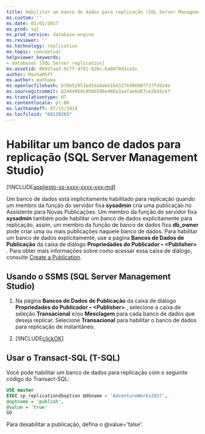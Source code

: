 ```yaml
---
title: Habilitar um banco de dados para replicação (SQL Server Management Studio) | Microsoft Docs
ms.custom: ''
ms.date: 03/01/2017
ms.prod: sql
ms.prod_service: database-engine
ms.reviewer: ''
ms.technology: replication
ms.topic: conceptual
helpviewer_keywords:
- databases [SQL Server replication]
ms.assetid: 8092faa3-9cff-4f81-926c-6a0070d1ce2c
author: MashaMSFT
ms.author: mathoma
ms.openlocfilehash: b70b52951bd5da8abe16d3276d8608ff37f4924e
ms.sourcegitcommit: b2464064c0566590e486a3aafae6d67ce2645cef
ms.translationtype: HT
ms.contentlocale: pt-BR
ms.lasthandoff: 07/15/2019
ms.locfileid: "68128265"
---
```

# <a name="enable-a-database-for-replication-sql-server-management-studio"></a>Habilitar um banco de dados para replicação (SQL Server Management Studio)
[!INCLUDE[appliesto-ss-xxxx-xxxx-xxx-md](../../includes/appliesto-ss-xxxx-xxxx-xxx-md.md)]
  
Um banco de dados está implicitamente habilitado para replicação quando um membro da função do servidor fixa **sysadmin** cria uma publicação no Assistente para Novas Publicações. Um membro da função de servidor fixa **sysadmin** também pode habilitar um banco de dados explicitamente para replicação, assim, um membro da função de banco de dados fixa **db_owner** pode criar uma ou mais publicações naquele banco de dados. Para habilitar um banco de dados explicitamente, use a página **Bancos de Dados de Publicação** da caixa de diálogo **Propriedades do Publicador – \<Publisher>** . Para obter mais informações sobre como acessar essa caixa de diálogo, consulte [Create a Publication](../../relational-databases/replication/publish/create-a-publication.md).  
  
## <a name="using-sql-server-management-studio-ssms"></a>Usando o SSMS (SQL Server Management Studio)
  
1.  Na página **Bancos de Dados de Publicação** da caixa de diálogo **Propriedades do Publicador – \<Publisher>** , selecione a caixa de seleção **Transacional** e/ou **Mesclagem** para cada banco de dados que deseja replicar. Selecione **Transacional** para habilitar o banco de dados para replicação de instantâneo.  
  
2.  [!INCLUDE[clickOK](../../includes/clickok-md.md)]  
  
  
## <a name="using-transact-sql-t-sql"></a>Usar o Transact-SQL (T-SQL)
Você pode habilitar um banco de dados para replicação com o seguinte código do Transact-SQL: 

```sql
USE master
EXEC sp_replicationdboption @dbname = 'AdventureWorks2017',
@optname = 'publish',
@value = 'true'
GO
```

Para desabilitar a publicação, defina o @value='false'. 
